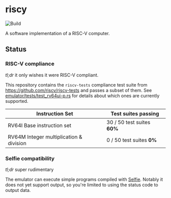 # riscy  
![Build](https://github.com/michaelmelanson/riscy/workflows/Build/badge.svg)

A software implementation of a RISC-V computer.

## Status

### RISC-V compliance

_tl;dr_ it only wishes it were RISC-V compliant.

This repository contains the `riscv-tests` compliance test suite from https://github.com/riscv/riscv-tests and passes a subset
of them. See [emulator/tests/test_rv64ui-p.rs](https://github.com/michaelmelanson/riscy/blob/master/emulator/tests/test_rv64ui-p.rs#L30)
for details about which ones are currently supported.

| Instruction Set | Test suites passing |
|-|-|
| RV64I Base instruction set              | 30 / 50 test suites  **60%** |
| RV64M Integer multiplication & division | 0 / 50 test suites   **0%**  |

### Selfie compatibility

_tl;dr_ super rudimentary

The emulator can execute simple programs compiled with [Selfie](https://github.com/cksystemsteaching/selfie). Notably it does 
not yet support output, so you're limited to using the status code to output data.

